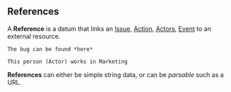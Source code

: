 ## References

A **Reference** is a datum that links an [Issue](/issues.md), [Action](/actions.md), [Actors](/actors.md), [Event](/events.md) to an external resource.

``The bug can be found *here*``

``This person (Actor) works in Marketing``

**References** can either be simple string data, or can be *parsable* such as a URL.
